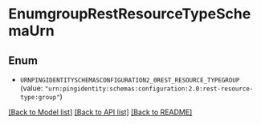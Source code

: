 # EnumgroupRestResourceTypeSchemaUrn

## Enum


* `URNPINGIDENTITYSCHEMASCONFIGURATION2_0REST_RESOURCE_TYPEGROUP` (value: `"urn:pingidentity:schemas:configuration:2.0:rest-resource-type:group"`)


[[Back to Model list]](../README.md#documentation-for-models) [[Back to API list]](../README.md#documentation-for-api-endpoints) [[Back to README]](../README.md)


